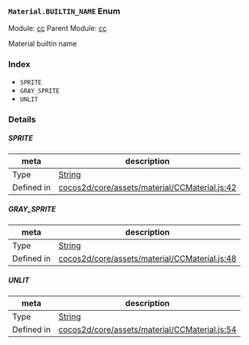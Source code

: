 ### `Material.BUILTIN_NAME` Enum



Module: [cc](../modules/cc.md)
Parent Module: [cc](../modules/cc.md)


Material builtin name


### Index
  - `SPRITE`
  - `GRAY_SPRITE`
  - `UNLIT`

### Details


##### SPRITE

> 

| meta | description |
|------|-------------|
| Type | <a href="https://developer.mozilla.org/en/JavaScript/Reference/Global_Objects/String" class="crosslink external" target="_blank">String</a> |
| Defined in | [cocos2d/core/assets/material/CCMaterial.js:42](https://github.com/cocos-creator/engine/blob/5a29bc48b8b66d479bb93d92e64418ce8a7c0f34/cocos2d/core/assets/material/CCMaterial.js#L42) |



##### GRAY_SPRITE

> 

| meta | description |
|------|-------------|
| Type | <a href="https://developer.mozilla.org/en/JavaScript/Reference/Global_Objects/String" class="crosslink external" target="_blank">String</a> |
| Defined in | [cocos2d/core/assets/material/CCMaterial.js:48](https://github.com/cocos-creator/engine/blob/5a29bc48b8b66d479bb93d92e64418ce8a7c0f34/cocos2d/core/assets/material/CCMaterial.js#L48) |



##### UNLIT

> 

| meta | description |
|------|-------------|
| Type | <a href="https://developer.mozilla.org/en/JavaScript/Reference/Global_Objects/String" class="crosslink external" target="_blank">String</a> |
| Defined in | [cocos2d/core/assets/material/CCMaterial.js:54](https://github.com/cocos-creator/engine/blob/5a29bc48b8b66d479bb93d92e64418ce8a7c0f34/cocos2d/core/assets/material/CCMaterial.js#L54) |


